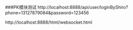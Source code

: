 ###PK模块测试
http://localhost:8888/api/user/loginByShiro?phone=13127879084&password=123456

http://localhost:8888/html/websocket.html
